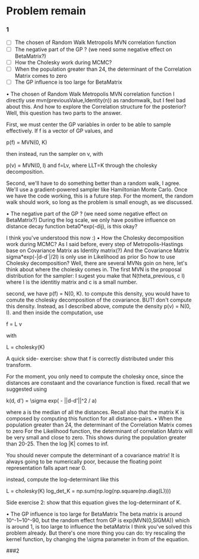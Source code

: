 # Problem remain
### 1
- [ ] The chosen of Random Walk Metropolis MVN correlation function
- [ ] The negative part of the GP ? (we need some negative effect on BetaMatrix?)
- [ ] How the Cholesky work during MCMC?
- [ ] When the population greater than 24, the determinant of the Correlation Matrix comes to zero
- [ ] The GP influence is too large for BetaMatrix

• The chosen of Random Walk Metropolis MVN correlation function
I directly use mvn(previousValue,Identity(n)) as randomwalk, but I feel bad about this.
And how to explore the Correlation structure for the posterior?
Well, this question has two parts to the answer. 

First, we must center the GP variables in order to be able to sample effectively. If f is a vector of GP values, and 

p(f) = MVN(0, K)

then instead, run the sampler on v, with 

p(v) = MVN(0, I)
and f=Lv, where LLT=K through the cholesky decomposition.

Second, we'll have to do something better than a random walk, I agree. We'll use a gradient-powered sampler like Hamiltonian Monte Carlo. Once we have the code working, this is a future step. For the moment, the random walk should work, so long as the problem is small enough, as we discussed. 
 
•  The negative part of the GP ? (we need some negative effect on BetaMatrix?)
During the log scale, we only have positive influence on distance decay function beta0*exp(-dij), is this okay?

I think you've understood this now :) 
•  How the Cholesky decomposition work during MCMC?
As I said before, every step of Metropolis-Hastings base on Covariance Matrix as Identity matrix(?)
And the Covariance Matrix sigma*exp(-|d-d`|/2l) is only use in Likelihood as prior
So how to use Cholesky decomposition?
Well, there are several MVNs goin on here, let's think about where the cholesky comes in. The first MVN is the proposal distribution for the sampler: I sugest you make that
N(theta_previous, c I)
 where I is the identitiy matrix and c is a small number.

second, we have 
p(f) = N(0, K). to compute this density, you would have to comute the cholesky decomposition of the covariance. BUT! don't compute this density. Instead, as I described above, compute the density
p(v) = N(0, I). and then inside the computation, use

f = L v

with

L = cholesky(K)

A quick side- exercise: show that f is correctly distributed under this transform.

For the moment, you only need to compute the cholesky once, since the distances are constaant and the covariance function is fixed. recall that we suggested using

k(d, d') = \sigma exp( - ||d-d'||^2 / a)

where a is the median of all the distances. Recall also that the matrix K is composed by computing this function for all distance-pairs. 
•  When the population greater than 24, the determinant of the Correlation Matrix comes to zero
For the Likelihood function, the determinant of correlation Matrix will be very small and close to zero. This shows during the population greater than 20-25. Then the log |K| comes to inf.

You should never compute the determinant of a covariance matrix! It is always going to be numerically poor, because the floating point representation falls apart near 0. 

instead, compute the log-determinant like this

L = cholesky(K)
log_det_K = np.sum(np.log(np.square(np.diag(L))))

Side exercise 2: show that this equation gives the log-determinant of K. 


•  The GP influence is too large for BetaMatrix
The beta matrix is around 10^-1~10^-90, but the random effect from GP is exp(MVN(0,SIGMA)) which is around 1, is too large to influence the betaMatrix
I think you've solved this problem already. But there's one more thing you can do: try rescaling the kernel function, by changing the \sigma parameter in from of the equation. 

###2
